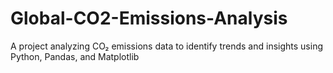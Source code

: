 # Global-CO2-Emissions-Analysis
A project analyzing CO₂ emissions data to identify trends and insights using Python, Pandas, and Matplotlib
